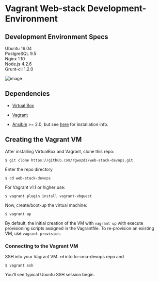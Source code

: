 # Vagrant Web-stack Development-Environment

## Development Environment Specs

Ubuntu 16.04  
PostgreSQL 9.5  
Nginx 1.10  
Node.js 4.2.6  
Grunt-cli 1.2.0

![image](https://raw.githubusercontent.com/rgwozdz/web-stack-devops/master/vagrant-local-dev.png?raw=true)

## Dependencies

- [Virtual Box](https://www.virtualbox.org/wiki/Downloads)

- [Vagrant](http://www.vagrantup.com/downloads)

- [Ansible](http://www.ansible.com/) >= 2.0, but see [here](https://valdhaus.co/writings/ansible-mac-osx/) for installation info.

## Creating the Vagrant VM


After installing VirtualBox and Vagrant, clone this repo:

    $ git clone https://github.com/rgwozdz/web-stack-devops.git
    
Enter the repo directory
    
    $ cd web-stack-devops

For Vagrant v1.1 or higher use:

    $ vagrant plugin install vagrant-vbguest

Now, create/boot-up the virtual machine: 
    
    $ vagrant up

By default, the initial creation of the VM with `vagrant up` with execute provisioning scripts assigned in the Vagrantfile.  To re-provision an existing VM, use `vagrant provision`.  


### Connecting to the Vagrant VM

SSH into your Vagrant VM. `cd` into to-cma-devops repo and

    $ vagrant ssh

You'll see typical Ubuntu SSH session begin.
